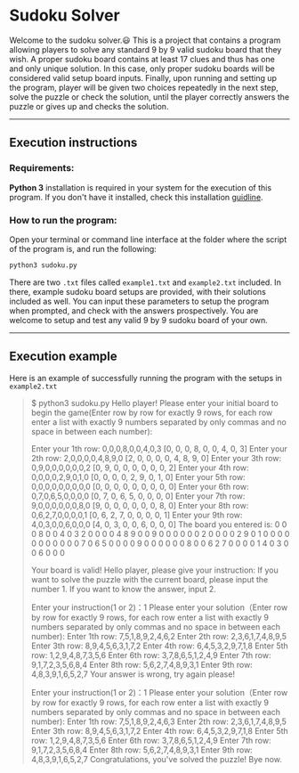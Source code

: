 # Sudoku Solver

Welcome to the sudoku solver.:smiley: This is a project that contains a program allowing players to solve any standard 9 by 9 valid sudoku board that they wish. A proper sudoku board contains at least 17 clues and thus has one and only unique solution. In this case, only proper sudoku boards will be considered valid setup board inputs. Finally, upon running and setting up the program, player will be given two choices repeatedly in the next step, solve the puzzle or check the solution, until the player correctly answers the puzzle or gives up and checks the solution.

---
## Execution instructions
### Requirements:

**Python 3** installation is required in your system for the execution of this program. If you don't have it installed, check this installation [guidline](https://realpython.com/installing-python/).

### How to run the program:
Open your terminal or command line interface at the folder where the script of the program is, and run the following:
```bash
python3 sudoku.py
```
There are two `.txt` files called `example1.txt` and `example2.txt` included. In there, example sudoku board setups are provided, with their solutions included as well. You can input these parameters to setup the program when prompted, and check with the answers prospectively. You are welcome to setup and test any valid 9 by 9 sudoku board of your own.

---
## Execution example
Here is an example of successfully running the program with the setups in `example2.txt`
>$ python3 sudoku.py
>Hello player!
Please enter your initial board to begin the game(Enter row by row for exactly 9 rows, for each row enter a list with exactly 9 numbers separated by only commas and no space in between each number):
>
>Enter your 1th row: 0,0,0,8,0,0,4,0,3
[0, 0, 0, 8, 0, 0, 4, 0, 3]
Enter your 2th row: 2,0,0,0,0,4,8,9,0
[2, 0, 0, 0, 0, 4, 8, 9, 0]
Enter your 3th row: 0,9,0,0,0,0,0,0,2
[0, 9, 0, 0, 0, 0, 0, 0, 2]
Enter your 4th row: 0,0,0,0,2,9,0,1,0
[0, 0, 0, 0, 2, 9, 0, 1, 0]
Enter your 5th row: 0,0,0,0,0,0,0,0,0
[0, 0, 0, 0, 0, 0, 0, 0, 0]
Enter your 6th row: 0,7,0,6,5,0,0,0,0
[0, 7, 0, 6, 5, 0, 0, 0, 0]
Enter your 7th row: 9,0,0,0,0,0,0,8,0
[9, 0, 0, 0, 0, 0, 0, 8, 0]
Enter your 8th row: 0,6,2,7,0,0,0,0,1
[0, 6, 2, 7, 0, 0, 0, 0, 1]
Enter your 9th row: 4,0,3,0,0,6,0,0,0
[4, 0, 3, 0, 0, 6, 0, 0, 0]
The board you entered is:
0 0 0 8 0 0 4 0 3
2 0 0 0 0 4 8 9 0
0 9 0 0 0 0 0 0 2
0 0 0 0 2 9 0 1 0
0 0 0 0 0 0 0 0 0
0 7 0 6 5 0 0 0 0
9 0 0 0 0 0 0 8 0
0 6 2 7 0 0 0 0 1
4 0 3 0 0 6 0 0 0
>
>Your board is valid!
Hello player, please give your instruction:
If you want to solve the puzzle with the current board, please input the number 1. If you want to know the answer, input 2.
>
>Enter your instruction(1 or 2)：1
Please enter your solution（Enter row by row for exactly 9 rows, for each row enter a list with exactly 9 numbers separated by only commas and no space in between each number):
Enter 1th row: 7,5,1,8,9,2,4,6,2
Enter 2th row: 2,3,6,1,7,4,8,9,5
Enter 3th row: 8,9,4,5,6,3,1,7,2
Enter 4th row: 6,4,5,3,2,9,7,1,8
Enter 5th row: 1,2,9,4,8,7,3,5,6
Enter 6th row: 3,7,8,6,5,1,2,4,9
Enter 7th row: 9,1,7,2,3,5,6,8,4
Enter 8th row: 5,6,2,7,4,8,9,3,1
Enter 9th row: 4,8,3,9,1,6,5,2,7
Your answer is wrong, try again please!
>
>Enter your instruction(1 or 2)：1
Please enter your solution（Enter row by row for exactly 9 rows, for each row enter a list with exactly 9 numbers separated by only commas and no space in between each number):
Enter 1th row: 7,5,1,8,9,2,4,6,3
Enter 2th row: 2,3,6,1,7,4,8,9,5
Enter 3th row: 8,9,4,5,6,3,1,7,2
Enter 4th row: 6,4,5,3,2,9,7,1,8
Enter 5th row: 1,2,9,4,8,7,3,5,6
Enter 6th row: 3,7,8,6,5,1,2,4,9
Enter 7th row: 9,1,7,2,3,5,6,8,4
Enter 8th row: 5,6,2,7,4,8,9,3,1
Enter 9th row: 4,8,3,9,1,6,5,2,7
Congratulations, you've solved the puzzle! Bye now.
